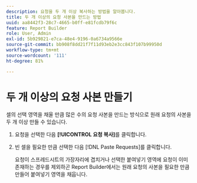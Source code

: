 ```yaml
---
description: 요청을 두 개 이상 복사하는 방법을 알아봅니다.
title: 두 개 이상의 요청 사본을 만드는 방법
uuid: aa8442f3-28c7-4665-b0ff-e81fcdb79f6c
feature: Report Builder
role: User, Admin
exl-id: 5b929821-e7ca-48e4-9196-0a6734a9566e
source-git-commit: bb908f8dd21f7f11d93eb2e3cc843f107b99950d
workflow-type: tm+mt
source-wordcount: '111'
ht-degree: 81%

---
```


# 두 개 이상의 요청 사본 만들기

셀의 선택 영역을 채울 만큼 많은 수의 요청 사본을 만드는 방식으로 원래 요청의 사본을 두 개 이상 만들 수 있습니다.

1. 요청을 선택한 다음 **[!UICONTROL 요청 복사]**&#x200B;를 클릭합니다.
1. 빈 셀을 필요한 만큼 선택한 다음 [!DNL Paste Requests]를 클릭합니다.

   요청이 스프레드시트의 가장자리에 겹치거나 선택한 붙여넣기 영역에 요청이 이미 존재하는 경우를 제외하곤 Report Builder에서는 원래 요청의 사본을 필요한 만큼 만들어 붙여넣기 영역을 채웁니다.
